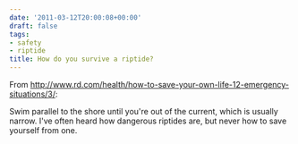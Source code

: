 ```yaml
---
date: '2011-03-12T20:00:08+00:00'
draft: false
tags:
- safety
- riptide
title: How do you survive a riptide?
---
```


From http://www.rd.com/health/how-to-save-your-own-life-12-emergency-situations/3/:

Swim parallel to the shore until you're out of the current, which is usually narrow. I've often heard how dangerous riptides are, but never how to save yourself from one.
